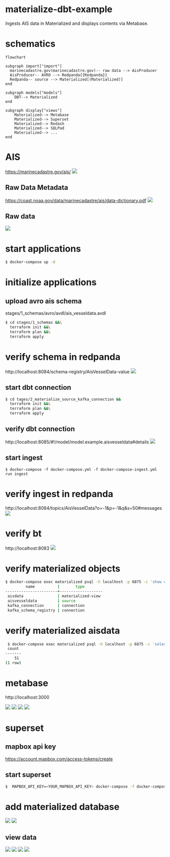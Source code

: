 # materialize-dbt-example
Ingests AIS data in Materialized and displays contents via Metabase.

# schematics
```mermaid
flowchart 
 
subgraph import["import"]
  marinecadastre.gov(marinecadastre.gov)-- raw data --> AisProducer
  AisProducer-- AVRO --> Redpanda{{Redpanda}}
  Redpanda-- source --> Materialized[(Materialized)]
end

subgraph models["models"]
    DBT--> Materialized
end

subgraph display["views"]
    Materialized--> Metabase
    Materialized--> Superset
    Materialized--> Redash
    Materialized--> SQLPad
    Materialized--> ...
end
```

# AIS
https://marinecadastre.gov/ais/
![](documentation/images/AIS/AIS_1.png)

## Raw Data Metadata
https://coast.noaa.gov/data/marinecadastre/ais/data-dictionary.pdf
![](documentation/images/AIS/AIS_2.png)

## Raw data
![](documentation/images/AIS/AIS_3.png)

# start applications
```bash
$ docker-compose up -d 
```
# initialize applications 

## upload avro ais schema
stages/1_schemas/avro/avdl/ais_vesseldata.avdl
```bash
$ cd stages/1_schemas &&\
  terraform init &&\
  terraform plan &&\
  terraform apply
```
# verify schema in redpanda
http://localhost:8084/schema-registry/AisVesselData-value
![](documentation/images/redpanda/redpanda_schema.png)

## start dbt connection
```bash
$ cd tages/2_materialize_source_kafka_connection &&
  terraform init &&\
  terraform plan &&\
  terraform apply
```
## verify dbt connection
http://localhost:8085/#!/model/model.example.aisvesseldata#details
![](documentation/images/dbt/dbt_ais_vesseldata.png)

## start ingest
```
$ docker-compose -f docker-compose.yml -f docker-compose-ingest.yml run ingest
```

# verify ingest in redpanda
http://localhost:8084/topics/AisVesselData?o=-1&p=-1&q&s=50#messages
![](documentation/images/redpanda/redpanda_data.png)

# verify bt
http://localhost:8083
![](documentation/images/dbt/dbt_1.png)

# verify materialized objects
```bash
$ docker-compose exec materialized psql -h localhost -p 6875 -c 'show objects;'
         name          |       type        
-----------------------+-------------------
 aisdata               | materialized-view
 aisvesseldata         | source
 kafka_connection      | connection
 kafka_schema_registry | connection
```
# verify materialized aisdata

```bash
 $ docker-compose exec materialized psql -h localhost -p 6875 -c 'select count(*) from aisdata;'
 count 
-------
    51
(1 row)
```

# metabase
http://localhost:3000

![](documentation/images/metabase/metabase_1.png)
![](documentation/images/metabase/metabase_2.png)
![](documentation/images/metabase/metabase_3.png)
![](documentation/images/metabase/metabase_4.png)

# superset

## mapbox api key 
https://account.mapbox.com/access-tokens/create

## start superset
```bash
$  MAPBOX_API_KEY=<YOUR_MAPBOX_API_KEY> docker-compose -f docker-compose.yml -f docker-compose-superset.yml up -d superset
```

# add materialized database 
![](documentation/images/superset/superset_1.png)
![](documentation/images/superset/superset_2.png)

## view data
![](documentation/images/superset/superset_3.png)
![](documentation/images/superset/superset_5.png)
![](documentation/images/superset/superset_6.png)
![](documentation/images/superset/superset_7.png)
